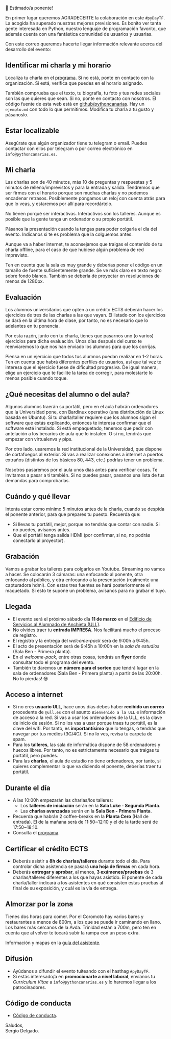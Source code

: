 🐍 Estimado/a ponente!

En primer lugar queremos AGRADECERTE la colaboración en este `#pyDayTF`. La acogida ha superado nuestras mejores previsiones. Es bonito ver tanta gente interesada en Python, nuestro lenguaje de programación favorito, que además cuenta con una fantástica comunidad de usuarios y usuarias.

Con este correo queremos hacerte llegar información relevante acerca del desarrollo del evento:

## Identificar mi charla y mi horario

Localiza tu charla en el [programa](http://pythoncanarias.es/pyday/programa). Si no está, ponte en contacto
con la organización. Si está, verifica que puedes en el horario asignado.

También comprueba que el texto, tu biografía, tu foto y tus redes sociales
son las que quieres que sean. Si no, ponte en contacto con nosotros. El código
fuente de esta web está en [github/pythoncanarias](https://github.com/pythoncanarias/pythoncanarias_web/tree/master/pyday/ponencias).
Hay un `ejemplo.md` con todo lo que permitimos. Modifica tu charla a tu gusto y pásanoslo.

## Estar localizable

Asegúrate que algún organizador tiene tu telegram o email. Puedes contactar con
ellos por telegram o por correo electrónico en `info@pythoncanarias.es`.

## Mi charla

Las charlas son de 40 minutos, más 10 de preguntas y respuestas y 5 minutos de
relleno/imprevistos y para la entrada y salida. Tendremos que ser firmes con el
horario porque son muchas charlas y no podemos encadenar retrasos. Posiblemente
pongamos un reloj con cuenta atrás para que lo veas, y estaremos por allí para
recordártelo.

No tienen porqué ser interactivas. Interactivos son los talleres. Aunque es
posible que la gente tenga un ordenador o su propio portátil.

Pásanos la presentación cuando la tengas para poder colgarla el día del evento.
Indícanos si te es problema que la colguemos antes.

Aunque va a haber internet, te aconsejamos que traigas el contenido de tu
charla offline, para el caso de que hubiese algún problema de red imprevisto.

Ten en cuenta que la sala es muy grande y deberías poner el código en un tamaño de fuente suficientemente grande. Se ve más claro en texto negro sobre fondo blanco. También se debería de proyectar en resoluciones de menos de 1280px.

## Evaluación

Los alumnos universitarios que opten a un crédito ECTS deberán hacer los
ejercicios de tres de las charlas a las que vayan. El listado con los
ejercicios se dará en la última hora de clase, por tanto, no es necesario que
lo adelantes en tu ponencia.

Por esta razón, junto con tu charla, tienes que pasarnos uno (o varios)
ejercicios para dicha evaluación. Unos días después del curso te reenviaremos
lo que nos han enviado los alumnos para que los corrijas.

Piensa en un ejercicio que todos tus alumnos puedan realizar en 1-2 horas. Ten
en cuenta que habrá diferentes perfiles de usuarios, así que tal vez te
interesa que el ejercicio fuese de dificultad progresiva. De igual manera,
elige un ejercicio que te facilite la tarea de corregir, para molestarte lo
menos posible cuando toque. 

## ¿Qué necesitas del alumno o del aula?

Algunos alumnos traerán su portátil, pero en el aula habrán ordenadores que la
Universidad pone, con Bardinux operativo (una distribución de Linux basada en
Ubuntu). Si tu charla/taller requiere que los alumnos sigan el software que estás
explicando, entonces te interesa confirmar que el software esté instalado. Si está
empaquetado, tenemos que pedir con antelación a los becarios de aula que lo instalen.
O si no, tendrás que empezar con virtualenvs y pips.

Por otro lado, usaremos la red institucional de la Universidad, que dispone de
cortafuegos al exterior. Si vas a realizar conexiones a internet a puertos extraños (distintos de los básicos 80, 443, etc.) podrías tener un problema.

Nosotros pasaremos por el aula unos días antes para verificar cosas. Te invitamos a pasar a ti también. Si no puedes pasar, pasanos una lista de tus demandas para comprobarlas.

## Cuándo y qué llevar

Intenta estar como mínimo 5 minutos antes de la charla, cuando se despida el
ponente anterior, para que prepares tu puesto. Recuerda que:

* Si llevas tu portátil, mejor, porque no tendrás que contar con nadie. Si no puedes, avísanos antes.
* Que el portátil tenga salida HDMI (por confirmar, si no, no podrás conectarlo al proyector).

## Grabación

Vamos a grabar los talleres para colgarlos en Youtube. Streaming no vamos a
hacer.  Se colocarán 3 cámaras: una enfocando al ponente, otra enfocando al
público, y otra enfocando a la presentación (realmente una capturadora hdmi).
Con estas tres fuentes se hará posteriormente el maquetado. Si esto te supone
un problema, avísanos para no grabar el tuyo. 

## Llegada

- El evento será el próximo sábado día **11 de marzo** en el [Edificio de Servicios al Alumnado de Anchieta (ULL)](http://pythoncanarias.es/pyday/mapa/).
- No olvides traer tu **entrada IMPRESA**. Nos facilitará mucho el proceso de registro.
- El registro y la entrega del *welcome-pack* será de 9:00h a 9:45h.
- El acto de presentación será de 9:45h a 10:00h en la *sala de estudios* (Sala Ben - Primera planta).
- En el *welcome-pack*, entre otras cosas, tendrás un **flyer** donde consultar todo el programa del evento.
- También te daremos un **número para el sorteo** que tendrá lugar en la sala de ordenadores (Sala Ben - Primera planta) a partir de las 20:00h. No lo pierdas! 😎

## Acceso a internet

- Si no eres **usuario ULL**, hace unos días debes haber **recibido un correo** procedente de `@ull.es` con el asunto `Bienvenido a la ULL` e información de acceso a la red. Si vas a usar los ordenadores de la ULL, es la clave de inicio de sesión. Si no los vas a usar porque traes tu portátil, es la clave del wifi. Por tanto, es **importantísimo** que lo tengas, o tendrás que navegar por tus medios (3G/4G). Si no lo ves, revisa tu carpeta de spam.
- Para los **talleres**, las sala de informática dispone de 58 ordenadores y huecos libres. Por tanto, no es estrictamente necesario que traigas tu portátil, pero puedes.
- Para las **charlas**, el aula de estudio no tiene ordenadores, por tanto, si quieres complementar lo que va diciendo el ponente, deberías traer tu portátil.

## Durante el día

- A las 10:00h empezarán las charlas/los talleres:
    - Los **talleres de iniciación** serán en la **Sala Luke - Segunda Planta**.
    - Las **charlas avanzadas** serán en la **Sala Ben - Primera Planta**.
- Recuerda que habrán 2 coffee-breaks en la **Planta Cero** (Hall de entrada). El de la mañana será de 11:50~12:10 y el de la tarde será de 17:50~18:10.
- Consulta el [programa](http://pythoncanarias.es/pyday/guia_asistente).

## Certificar el crédito ECTS

- Deberás asistir a **8h de charlas/talleres** durante todo el día. Para controlar dicha asistencia se pasará **una hoja de firmas** en cada hora.
- Deberás **entregar y aprobar**, al menos, **3 exámenes/pruebas** de 3 charlas/talleres diferentes a los que hayas asistido. El ponente de cada charla/taller indicará a los asistentes en qué consisten estas pruebas al final de su exposición, y cuál es la vía de entrega.

## Almorzar por la zona

Tienes dos horas para comer. Por el Coromoto hay varios bares y restaurantes a menos de 800m, a los que se puede ir caminando en llano. Los bares más cercanos de la Avda. Trinidad están a 700m, pero ten en cuenta que al volver te tocará subir la rampa con un peso extra.

Información y mapas en la [guía del asistente](http://pythoncanarias.es/pyday/guia_asistente).

## Difusión

- Ayúdanos a difundir el evento tuiteando con el hasthag `#pyDayTF`.
- Si estás interesado/a en **promocionarte a nivel laboral**, envíanos tu *Currículum Vitae* a `info@pythoncanarias.es` y lo haremos llegar a los patrocinadores.

## Código de conducta

- [Código de conducta](http://pythoncanarias.es/pyday/codigo_conducta/).

Saludos,  
Sergio Delgado.

